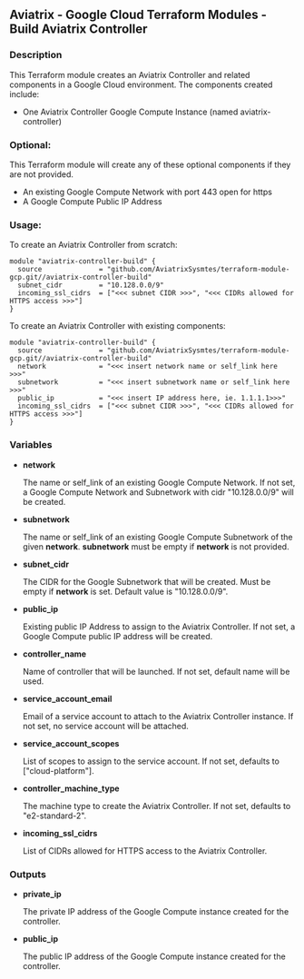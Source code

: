## Aviatrix - Google Cloud Terraform Modules - Build Aviatrix Controller

### Description
This Terraform module creates an Aviatrix Controller and related components in a Google Cloud environment. The
components created include:

* One Aviatrix Controller Google Compute Instance (named aviatrix-controller)


### Optional:
This Terraform module will create any of these optional components if they are not provided.

* An existing Google Compute Network with port 443 open for https
* A Google Compute Public IP Address

### Usage:

To create an Aviatrix Controller from scratch:

```hcl
module "aviatrix-controller-build" {
  source              = "github.com/AviatrixSysmtes/terraform-module-gcp.git//aviatrix-controller-build"
  subnet_cidr         = "10.128.0.0/9"
  incoming_ssl_cidrs  = ["<<< subnet CIDR >>>", "<<< CIDRs allowed for HTTPS access >>>"]
}
```


To create an Aviatrix Controller with existing components:
```hcl
module "aviatrix-controller-build" {
  source              = "github.com/AviatrixSysmtes/terraform-module-gcp.git//aviatrix-controller-build"
  network             = "<<< insert network name or self_link here >>>"
  subnetwork          = "<<< insert subnetwork name or self_link here  >>>"
  public_ip           = "<<< insert IP address here, ie. 1.1.1.1>>>"
  incoming_ssl_cidrs  = ["<<< subnet CIDR >>>", "<<< CIDRs allowed for HTTPS access >>>"]
}
```

### Variables

- **network**

  The name or self_link of an existing Google Compute Network. If not set, a Google Compute Network and Subnetwork with cidr "10.128.0.0/9" will be created.

- **subnetwork**

  The name or self_link of an existing Google Compute Subnetwork of the given **network**. **subnetwork** must be empty if **network** is not provided.

- **subnet_cidr**

  The CIDR for the Google Subnetwork that will be created. Must be empty if **network** is set. Default value is "10.128.0.0/9".

- **public_ip**

  Existing public IP Address to assign to the Aviatrix Controller. If not set, a Google Compute public IP address will be created.

- **controller_name**

  Name of controller that will be launched. If not set, default name will be used.

- **service_account_email**

  Email of a service account to attach to the Aviatrix Controller instance. If not set, no service account will be attached.

- **service_account_scopes**

  List of scopes to assign to the service account. If not set, defaults to ["cloud-platform"].

- **controller_machine_type**

  The machine type to create the Aviatrix Controller. If not set, defaults to "e2-standard-2".

- **incoming_ssl_cidrs**

  List of CIDRs allowed for HTTPS access to the Aviatrix Controller.

### Outputs

- **private_ip**

  The private IP address of the Google Compute instance created for the controller.

- **public_ip**

  The public IP address of the Google Compute instance created for the controller.
